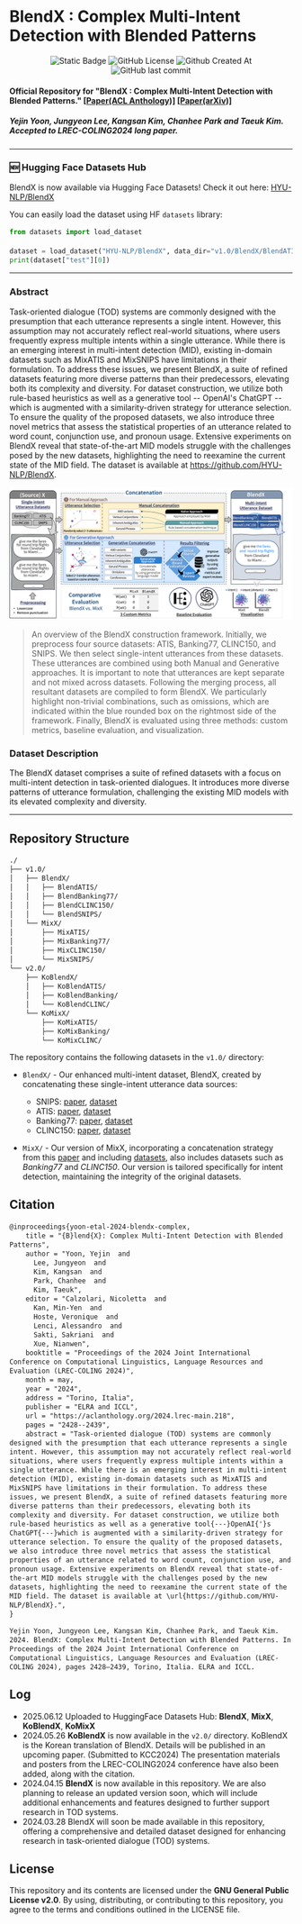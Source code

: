 # BlendX : Complex Multi-Intent Detection with Blended Patterns

<div align=center>
  <img alt="Static Badge" src="https://img.shields.io/badge/BlendX-1.0-blue">
  <img alt="GitHub License" src="https://img.shields.io/github/license/HYU-NLP/BlendX">
  <img alt="Github Created At" src="https://img.shields.io/github/created-at/HYU-NLP/BlendX">
  <img alt="GitHub last commit" src="https://img.shields.io/github/last-commit/HYU-NLP/BlendX">
  <br>
</div>

#### Official Repository for "BlendX : Complex Multi-Intent Detection with Blended Patterns." [[Paper(ACL Anthology)]](https://aclanthology.org/2024.lrec-main.218/) [[Paper(arXiv)]](https://arxiv.org/abs/2403.18277)
##### Yejin Yoon, Jungyeon Lee, Kangsan Kim, Chanhee Park and Taeuk Kim. *Accepted to LREC-COLING2024 long paper*.
---
### 🆕 Hugging Face Datasets Hub

BlendX is now available via Hugging Face Datasets! Check it out here: [HYU-NLP/BlendX](https://huggingface.co/datasets/HYU-NLP/BlendX)

You can easily load the dataset using HF `datasets` library: 

```python
from datasets import load_dataset

dataset = load_dataset("HYU-NLP/BlendX", data_dir="v1.0/BlendX/BlendATIS")
print(dataset["test"][0])
```
---
### Abstract

Task-oriented dialogue (TOD) systems are commonly designed with the presumption that each utterance represents a single intent. However, this assumption may not accurately reflect real-world situations, where users frequently express multiple intents within a single utterance. While there is an emerging interest in multi-intent detection (MID), existing in-domain datasets such as MixATIS and MixSNIPS have limitations in their formulation. To address these issues, we present BlendX, a suite of refined datasets featuring more diverse patterns than their predecessors, elevating both its complexity and diversity. For dataset construction, we utilize both rule-based heuristics as well as a generative tool -- OpenAI's ChatGPT -- which is augmented with a similarity-driven strategy for utterance selection. To ensure the quality of the proposed datasets, we also introduce three novel metrics that assess the statistical properties of an utterance related to word count, conjunction use, and pronoun usage. Extensive experiments on BlendX reveal that state-of-the-art MID models struggle with the challenges posed by the new datasets, highlighting the need to reexamine the current state of the MID field. The dataset is available at https://github.com/HYU-NLP/BlendX.

![Representative Figure](docs/main.png)

> An overview of the BlendX construction framework. Initially, we preprocess four source datasets: ATIS, Banking77, CLINC150, and SNIPS. We then select single-intent utterances from these datasets. These utterances are combined using both Manual and Generative approaches. It is important to note that utterances are kept separate and not mixed across datasets. Following the merging process, all resultant datasets are compiled to form BlendX. We particularly highlight non-trivial combinations, such as omissions, which are indicated within the blue rounded box on the rightmost side of the framework. Finally, BlendX is evaluated using three methods: custom metrics, baseline evaluation, and visualization.

### Dataset Description

The BlendX dataset comprises a suite of refined datasets with a focus on multi-intent detection in task-oriented dialogues. It introduces more diverse patterns of utterance formulation, challenging the existing MID models with its elevated complexity and diversity.

---

## Repository Structure
```
./
├── v1.0/
│   ├── BlendX/
│   │   ├── BlendATIS/
│   │   ├── BlendBanking77/
│   │   ├── BlendCLINC150/
│   │   └── BlendSNIPS/
│   └── MixX/
│       ├── MixATIS/
│       ├── MixBanking77/
│       ├── MixCLINC150/
│       └── MixSNIPS/
└── v2.0/
    ├── KoBlendX/
    │   ├── KoBlendATIS/
    │   ├── KoBlendBanking/
    │   └── KoBlendCLINC/
    └── KoMixX/
        ├── KoMixATIS/
        ├── KoMixBanking/
        └── KoMixCLINC/
```
The repository contains the following datasets in the `v1.0/` directory:

- `BlendX/` - Our enhanced multi-intent dataset, BlendX, created by concatenating these single-intent utterance data sources:
    - SNIPS: [paper](https://arxiv.org/abs/1805.10190v3), [dataset](https://github.com/sonos/nlu-benchmark)
    - ATIS: [paper](https://aclanthology.org/H90-1021/), [dataset](https://github.com/Microsoft/CNTK/tree/master/Examples/LanguageUnderstanding/ATIS/Data)
    - Banking77: [paper](https://aclanthology.org/2020.nlp4convai-1.5/), [dataset](https://github.com/PolyAI-LDN/task-specific-datasets/tree/master/banking_data)
    - CLINC150: [paper](https://aclanthology.org/D19-1131/), [dataset](https://github.com/clinc/oos-eval)

- `MixX/` - Our version of MixX, incorporating a concatenation strategy from this [paper](https://aclanthology.org/2020.findings-emnlp.163/) and including [datasets](https://github.com/LooperXX/AGIF), also includes datasets such as *Banking77* and *CLINC150*. Our version is tailored specifically for intent detection, maintaining the integrity of the original datasets.

## Citation
```{bibtex}
@inproceedings{yoon-etal-2024-blendx-complex,
    title = "{B}lend{X}: Complex Multi-Intent Detection with Blended Patterns",
    author = "Yoon, Yejin  and
      Lee, Jungyeon  and
      Kim, Kangsan  and
      Park, Chanhee  and
      Kim, Taeuk",
    editor = "Calzolari, Nicoletta  and
      Kan, Min-Yen  and
      Hoste, Veronique  and
      Lenci, Alessandro  and
      Sakti, Sakriani  and
      Xue, Nianwen",
    booktitle = "Proceedings of the 2024 Joint International Conference on Computational Linguistics, Language Resources and Evaluation (LREC-COLING 2024)",
    month = may,
    year = "2024",
    address = "Torino, Italia",
    publisher = "ELRA and ICCL",
    url = "https://aclanthology.org/2024.lrec-main.218",
    pages = "2428--2439",
    abstract = "Task-oriented dialogue (TOD) systems are commonly designed with the presumption that each utterance represents a single intent. However, this assumption may not accurately reflect real-world situations, where users frequently express multiple intents within a single utterance. While there is an emerging interest in multi-intent detection (MID), existing in-domain datasets such as MixATIS and MixSNIPS have limitations in their formulation. To address these issues, we present BlendX, a suite of refined datasets featuring more diverse patterns than their predecessors, elevating both its complexity and diversity. For dataset construction, we utilize both rule-based heuristics as well as a generative tool{---}OpenAI{'}s ChatGPT{---}which is augmented with a similarity-driven strategy for utterance selection. To ensure the quality of the proposed datasets, we also introduce three novel metrics that assess the statistical properties of an utterance related to word count, conjunction use, and pronoun usage. Extensive experiments on BlendX reveal that state-of-the-art MID models struggle with the challenges posed by the new datasets, highlighting the need to reexamine the current state of the MID field. The dataset is available at \url{https://github.com/HYU-NLP/BlendX}.",
}
```
```
Yejin Yoon, Jungyeon Lee, Kangsan Kim, Chanhee Park, and Taeuk Kim. 2024. BlendX: Complex Multi-Intent Detection with Blended Patterns. In Proceedings of the 2024 Joint International Conference on Computational Linguistics, Language Resources and Evaluation (LREC-COLING 2024), pages 2428–2439, Torino, Italia. ELRA and ICCL.
```
  
## Log

- 2025.06.12 Uploaded to HuggingFace Datasets Hub: **BlendX**, **MixX**, **KoBlendX**, **KoMixX**
- 2024.05.26 **KoBlendX** is now available in the `v2.0/` directory. KoBlendX is the Korean translation of BlendX. Details will be published in an upcoming paper. (Submitted to KCC2024) The presentation materials and posters from the LREC-COLING2024 conference have also been added, along with the citation. 
- 2024.04.15 **BlendX** is now available in this repository. We are also planning to release an updated version soon, which will include additional enhancements and features designed to further support research in TOD systems.
- 2024.03.28 BlendX will soon be made available in this repository, offering a comprehensive and detailed dataset designed for enhancing research in task-oriented dialogue (TOD) systems.


## License

This repository and its contents are licensed under the **GNU General Public License v2.0**. By using, distributing, or contributing to this repository, you agree to the terms and conditions outlined in the LICENSE file.


